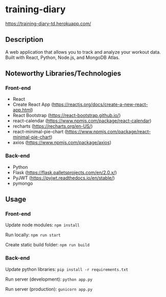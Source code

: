 # training-diary
https://training-diary-td.herokuapp.com/

## Description 
A web application that allows you to track and analyze your workout data.  Built with React, Python, Node.js, and MongoDB Atlas.

## Noteworthy Libraries/Technologies

### Front-end 
- React
- Create React App (https://reactjs.org/docs/create-a-new-react-app.html)
- React Bootstrap (https://react-bootstrap.github.io/)
- react-calendar (https://www.npmjs.com/package/react-calendar)
- recharts (https://recharts.org/en-US/)
- react-minimal-pie-chart (https://www.npmjs.com/package/react-minimal-pie-chart)
- axios (https://www.npmjs.com/package/axios)

### Back-end
- Python
- Flask (https://flask.palletsprojects.com/en/2.0.x/)
- PyJWT (https://pyjwt.readthedocs.io/en/stable/)
- pymongo 


## Usage

### Front-end
Update node modules: `npm install`

Run locally: `npm run start`

Create static build folder: `npm run build`

### Back-end
Update python libraries: `pip install -r requirements.txt`

Run server (development): `python app.py`

Run server (production): `gunicorn app.py`



